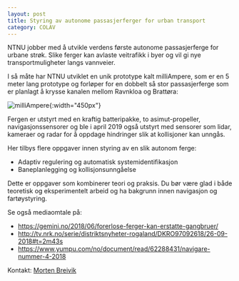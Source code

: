 ```yaml
---
layout: post
title: Styring av autonome passasjerferger for urban transport
category: COLAV
---
```


NTNU jobber med å utvikle verdens første autonome passasjerferge for urbane strøk.
Slike ferger kan avlaste veitrafikk i byer og vil gi nye transportmuligheter langs vannveier.

I så måte har NTNU utviklet en unik prototype kalt milliAmpere, som er en 5 meter lang prototype og forløper for en dobbelt så stor passasjerferge som er planlagt å krysse kanalen mellom Ravnkloa og Brattøra:

![milliAmpere]{:width="450px"}

Fergen er utstyrt med en kraftig batteripakke, to asimut-propeller, navigasjonssensorer og ble i april 2019 også utstyrt med sensorer som lidar, kameraer og radar for å oppdage hindringer slik at kollisjoner kan unngås.

Her tilbys flere oppgaver innen styring av en slik autonom ferge:
* Adaptiv regulering og automatisk systemidentifikasjon
* Baneplanlegging og kollisjonsunngåelse

Dette er oppgaver som kombinerer teori og praksis.
Du bør være glad i både teoretisk og eksperimentelt arbeid og ha bakgrunn innen navigasjon og fartøystyring.

Se også mediaomtale på:
* https://gemini.no/2018/06/forerlose-ferger-kan-erstatte-gangbruer/
* http://tv.nrk.no/serie/distriktsnyheter-rogaland/DKRO97092618/26-09-2018#t=2m43s
* https://www.yumpu.com/no/document/read/62288431/navigare-nummer-4-2018

Kontakt: [Morten Breivik]

[milliAmpere]: {{site.url}}/assets/fergelaunch_small.png
[Morten Breivik]: https://www.ntnu.no/ansatte/morten.breivik
